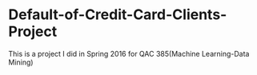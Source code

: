 # Default-of-Credit-Card-Clients-Project
This is a project I did in Spring 2016 for QAC 385(Machine Learning-Data Mining)
